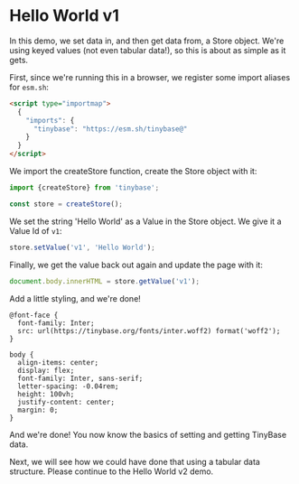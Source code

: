 # Hello World v1

In this demo, we set data in, and then get data from, a Store object. We're
using keyed values (not even tabular data!), so this is about as simple as it
gets.

First, since we're running this in a browser, we register some import aliases
for `esm.sh`:

```html
<script type="importmap">
  {
    "imports": {
      "tinybase": "https://esm.sh/tinybase@"
    }
  }
</script>
```

We import the createStore function, create the Store object with it:

```js
import {createStore} from 'tinybase';

const store = createStore();
```

We set the string 'Hello World' as a Value in the Store object. We give it a
Value Id of `v1`:

```js
store.setValue('v1', 'Hello World');
```

Finally, we get the value back out again and update the page with it:

```js
document.body.innerHTML = store.getValue('v1');
```

Add a little styling, and we're done!

```less
@font-face {
  font-family: Inter;
  src: url(https://tinybase.org/fonts/inter.woff2) format('woff2');
}

body {
  align-items: center;
  display: flex;
  font-family: Inter, sans-serif;
  letter-spacing: -0.04rem;
  height: 100vh;
  justify-content: center;
  margin: 0;
}
```

And we're done! You now know the basics of setting and getting TinyBase data.

Next, we will see how we could have done that using a tabular data structure.
Please continue to the Hello World v2 demo.
